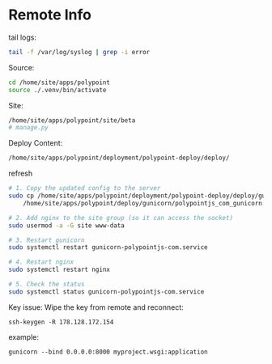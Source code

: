 # Remote Info

tail logs:

```bash
tail -f /var/log/syslog | grep -i error
```

Source:

```bash
cd /home/site/apps/polypoint
source ./.venv/bin/activate
```

Site:

```bash
/home/site/apps/polypoint/site/beta
# manage.py 
```

Deploy Content:

```bash
/home/site/apps/polypoint/deployment/polypoint-deploy/deploy/
```

refresh 

```bash
# 1. Copy the updated config to the server
sudo cp /home/site/apps/polypoint/deployment/polypoint-deploy/deploy/gunicorn/polypointjs_com_gunicorn.conf.py \
    /home/site/apps/polypoint/deploy/gunicorn/polypointjs_com_gunicorn.conf.py

# 2. Add nginx to the site group (so it can access the socket)
sudo usermod -a -G site www-data

# 3. Restart gunicorn
sudo systemctl restart gunicorn-polypointjs-com.service

# 4. Restart nginx
sudo systemctl restart nginx

# 5. Check the status
sudo systemctl status gunicorn-polypointjs-com.service
```

Key issue:
Wipe the key from remote and reconnect:

    ssh-keygen -R 178.128.172.154

example:

    gunicorn --bind 0.0.0.0:8000 myproject.wsgi:application